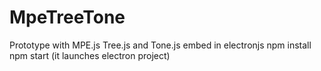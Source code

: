 # MpeTreeTone
Prototype with MPE.js Tree.js and Tone.js embed in electronjs
npm install
npm start 
(it launches electron project)
